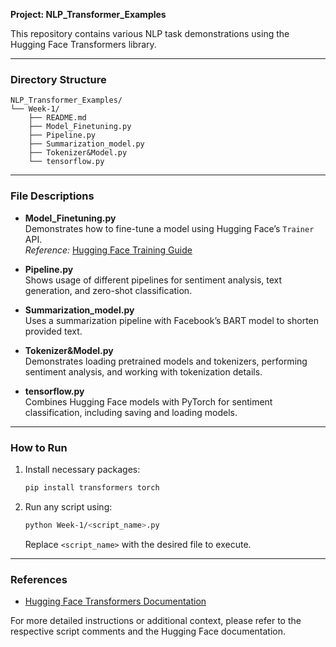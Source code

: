 **Project: NLP_Transformer_Examples**

This repository contains various NLP task demonstrations using the Hugging Face Transformers library.

---

### Directory Structure
```
NLP_Transformer_Examples/
└── Week-1/
    ├── README.md
    ├── Model_Finetuning.py
    ├── Pipeline.py
    ├── Summarization_model.py
    ├── Tokenizer&Model.py
    └── tensorflow.py
```

---

### File Descriptions

- **Model_Finetuning.py**  
  Demonstrates how to fine-tune a model using Hugging Face’s `Trainer` API.  
  *Reference:* [Hugging Face Training Guide](https://huggingface.co/docs/transformers/training)

- **Pipeline.py**  
  Shows usage of different pipelines for sentiment analysis, text generation, and zero-shot classification.

- **Summarization_model.py**  
  Uses a summarization pipeline with Facebook’s BART model to shorten provided text.

- **Tokenizer&Model.py**  
  Demonstrates loading pretrained models and tokenizers, performing sentiment analysis, and working with tokenization details.

- **tensorflow.py**  
  Combines Hugging Face models with PyTorch for sentiment classification, including saving and loading models.

---

### How to Run

1. Install necessary packages:
   ```bash
   pip install transformers torch
   ```
   
2. Run any script using:
   ```bash
   python Week-1/<script_name>.py
   ```
   Replace `<script_name>` with the desired file to execute. 

---

### References
- [Hugging Face Transformers Documentation](https://huggingface.co/docs/transformers)

For more detailed instructions or additional context, please refer to the respective script comments and the Hugging Face documentation.
